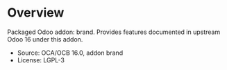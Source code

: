 # Overview

Packaged Odoo addon: brand. Provides features documented in upstream Odoo 16 under this addon.

- Source: OCA/OCB 16.0, addon brand
- License: LGPL-3
